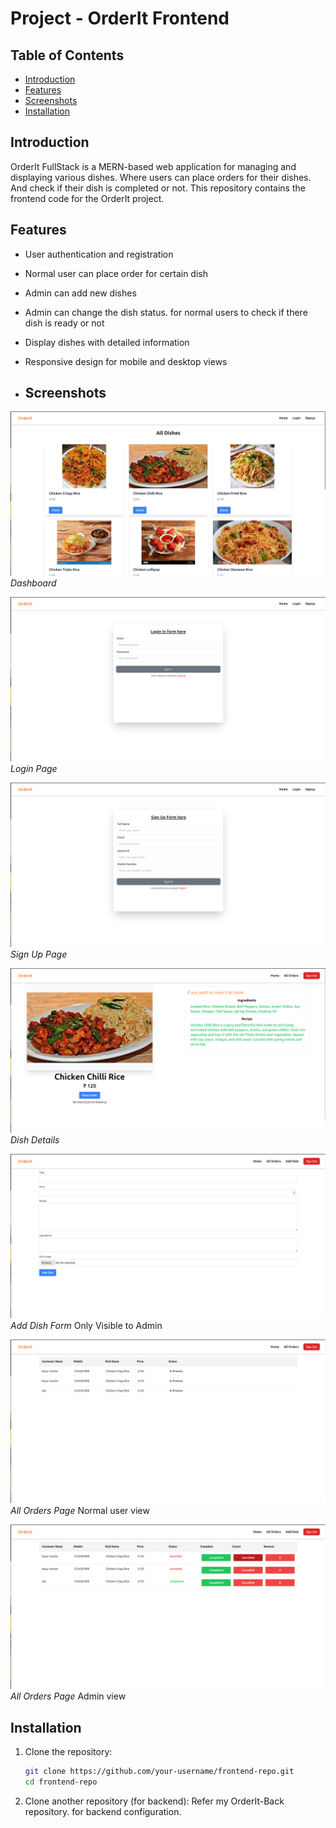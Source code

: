 # Project - OrderIt Frontend

## Table of Contents
- [Introduction](#introduction)
- [Features](#features)
- [Screenshots](#screenshots)
- [Installation](#installation)


## Introduction
OrderIt FullStack is a MERN-based web application for managing and displaying various dishes. Where users can place orders for their dishes. And check if their dish is completed or not. This repository contains the frontend code for the OrderIt project.

## Features
- User authentication and registration
- Normal user can place order for certain dish 
- Admin can add new dishes
- Admin can change the dish status. for normal users to check if there dish is ready or not
- Display dishes with detailed information
- Responsive design for mobile and desktop views

- ## Screenshots
![Dashboard](screenshots/dashboard.png)
*Dashboard*

![Login Page](screenshots/login.png)
*Login Page*

![Sign Up Page](screenshots/signup.png)
*Sign Up Page*

![Dish Details](screenshots/dish.png)
*Dish Details*

![Add Dish](screenshots/addDish.png)
*Add Dish Form* Only Visible to Admin

![Dashboard](screenshots/allOrders1.png)
*All Orders Page* Normal user view

![Dashboard](screenshots/allOrders2.png)
*All Orders Page* Admin view



## Installation
1. Clone the repository:
   ```bash
   git clone https://github.com/your-username/frontend-repo.git
   cd frontend-repo
   
2. Clone another repository (for backend):
   Refer my OrderIt-Back repository. for backend configuration.  
